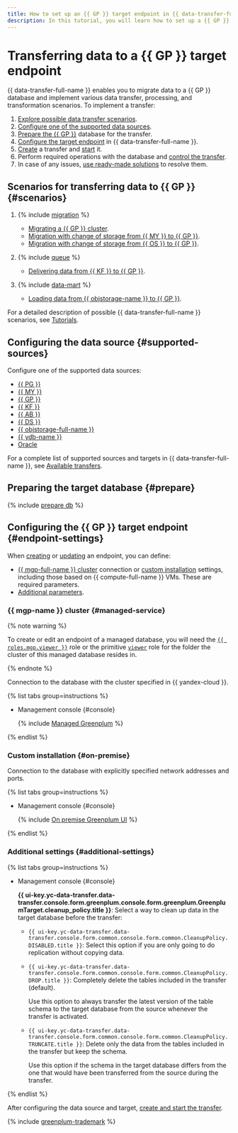 ```yaml
---
title: How to set up an {{ GP }} target endpoint in {{ data-transfer-full-name }}
description: In this tutorial, you will learn how to set up a {{ GP }} target endpoint in {{ data-transfer-full-name }}.
---
```

# Transferring data to a {{ GP }} target endpoint


{{ data-transfer-full-name }} enables you to migrate data to a {{ GP }} database and implement various data transfer, processing, and transformation scenarios. To implement a transfer:

1. [Explore possible data transfer scenarios](#scenarios).
1. [Configure one of the supported data sources](#supported-sources).
1. [Prepare the {{ GP }}](#prepare) database for the transfer.
1. [Configure the target endpoint](#endpoint-settings) in {{ data-transfer-full-name }}.
1. [Create](../../transfer.md#create) a transfer and [start](../../transfer.md#activate) it.
1. Perform required operations with the database and [control the transfer](../../monitoring.md).
1. In case of any issues, [use ready-made solutions](../../../troubleshooting/index.md) to resolve them.

## Scenarios for transferring data to {{ GP }} {#scenarios}

1. {% include [migration](../../../../_includes/data-transfer/scenario-captions/migration.md) %}

    * [Migrating a {{ GP }} cluster](../../../tutorials/managed-greenplum.md).
    * [Migration with change of storage from {{ MY }} to {{ GP }}](../../../tutorials/mmy-to-mgp.md).
    * [Migration with change of storage from {{ OS }} to {{ GP }}](../../../tutorials/opensearch-to-greenplum.md).

1. {% include [queue](../../../../_includes/data-transfer/scenario-captions/queue.md) %}
    * [Delivering data from {{ KF }} to {{ GP }}](../../../tutorials/managed-kafka-to-greenplum.md).

1. {% include [data-mart](../../../../_includes/data-transfer/scenario-captions/data-mart.md) %}

    * [Loading data from {{ objstorage-name }} to {{ GP }}](../../../tutorials/object-storage-to-greenplum.md).

For a detailed description of possible {{ data-transfer-full-name }} scenarios, see [Tutorials](../../../tutorials/index.md).

## Configuring the data source {#supported-sources}

Configure one of the supported data sources:

* [{{ PG }}](../source/postgresql.md)
* [{{ MY }}](../source/mysql.md)
* [{{ GP }}](../source/greenplum.md)
* [{{ KF }}](../source/kafka.md)
* [{{ AB }}](../../../transfer-matrix.md#airbyte)
* [{{ DS }}](../source/data-streams.md)
* [{{ objstorage-full-name }}](../source/object-storage.md)
* [{{ ydb-name }}](../source/ydb.md)
* [Oracle](../source/oracle.md)

For a complete list of supported sources and targets in {{ data-transfer-full-name }}, see [Available transfers](../../../transfer-matrix.md).

## Preparing the target database {#prepare}

{% include [prepare db](../../../../_includes/data-transfer/endpoints/targets/greenplum-prepare.md) %}

## Configuring the {{ GP }} target endpoint {#endpoint-settings}

When [creating](../index.md#create) or [updating](../index.md#update) an endpoint, you can define:

* [{{ mgp-full-name }} cluster](#managed-service) connection or [custom installation](#on-premise) settings, including those based on {{ compute-full-name }} VMs. These are required parameters.
* [Additional parameters](#additional-settings).


### {{ mgp-name }} cluster {#managed-service}


{% note warning %}

To create or edit an endpoint of a managed database, you will need the [`{{ roles.mgp.viewer }}`](../../../../managed-greenplum/security/index.md#mgp-viewer) role or the primitive [`viewer`](../../../../iam/roles-reference.md#viewer) role for the folder the cluster of this managed database resides in.

{% endnote %}

Connection to the database with the cluster specified in {{ yandex-cloud }}.

{% list tabs group=instructions %}

- Management console {#console}

    {% include [Managed Greenplum](../../../../_includes/data-transfer/necessary-settings/ui/managed-greenplum.md) %}

{% endlist %}


### Custom installation {#on-premise}

Connection to the database with explicitly specified network addresses and ports.

{% list tabs group=instructions %}

- Management console {#console}

    {% include [On premise Greenplum UI](../../../../_includes/data-transfer/necessary-settings/ui/on-premise-greenplum.md) %}

{% endlist %}

### Additional settings {#additional-settings}

{% list tabs group=instructions %}

- Management console {#console}

    **{{ ui-key.yc-data-transfer.data-transfer.console.form.greenplum.console.form.greenplum.GreenplumTarget.cleanup_policy.title }}**: Select a way to clean up data in the target database before the transfer:

    * `{{ ui-key.yc-data-transfer.data-transfer.console.form.common.console.form.common.CleanupPolicy.DISABLED.title }}`: Select this option if you are only going to do replication without copying data.

    * `{{ ui-key.yc-data-transfer.data-transfer.console.form.common.console.form.common.CleanupPolicy.DROP.title }}`: Completely delete the tables included in the transfer (default).

        Use this option to always transfer the latest version of the table schema to the target database from the source whenever the transfer is activated.

    * `{{ ui-key.yc-data-transfer.data-transfer.console.form.common.console.form.common.CleanupPolicy.TRUNCATE.title }}`: Delete only the data from the tables included in the transfer but keep the schema.

        Use this option if the schema in the target database differs from the one that would have been transferred from the source during the transfer.

{% endlist %}

After configuring the data source and target, [create and start the transfer](../../transfer.md#create).

{% include [greenplum-trademark](../../../../_includes/mdb/mgp/trademark.md) %}
